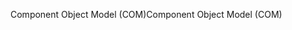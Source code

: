 <span data-ttu-id="13d7a-101">Component Object Model (COM)</span><span class="sxs-lookup"><span data-stu-id="13d7a-101">Component Object Model (COM)</span></span>